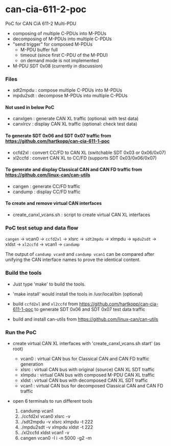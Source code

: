 # can-cia-611-2-poc
PoC for CAN CiA 611-2 Multi-PDU

* composing of multiple C-PDUs into M-PDUs
* decomposing of M-PDUs into multiple C-PDUs
* "send trigger" for composed M-PDUs
  * M-PDU buffer full
  * timeout (since first C-PDU of the M-PDU)
  * on demand mode is not implemented
* M-PDU SDT 0x08 (currently in discussion)

### Files

* sdt2mpdu : compose multiple C-PDUs into M-PDUs
* mpdu2sdt : decompose M-PDUs into multiple C-PDUs

#### Not used in below PoC

* canxlgen : generate CAN XL traffic (optional: with test data)
* canxlrcv : display CAN XL traffic (optional: check test data)

#### To generate SDT 0x06 and SDT 0x07 traffic from https://github.com/hartkopp/can-cia-611-1-poc

* ccfd2xl : convert CC/FD to CAN XL (switchable SDT 0x03 or 0x06/0x07)
* xl2ccfd : convert CAN XL to CC/FD (supports SDT 0x03/0x06/0x07)

#### To generate and display Classical CAN and CAN FD traffic from https://github.com/linux-can/can-utils

* cangen : generate CC/FD traffic
* candump : display CC/FD traffic

#### To create and remove virtual CAN interfaces

* create_canxl_vcans.sh : script to create virtual CAN XL interfaces

### PoC test setup and data flow

`cangen` -> vcan0 -> `ccfd2xl` -> xlsrc -> `sdt2mpdu` -> xlmpdu -> `mpdu2sdt` -> xldst -> `xl2ccfd` -> vcan1 -> `candump`

The output of `candump vcan0` and `candump vcan1` can be compared after unifying the CAN interface names to prove the identical content.

### Build the tools

* Just type 'make' to build the tools.
* 'make install' would install the tools in /usr/local/bin (optional)

* build `ccfd2xl` and `xl2ccfd` from https://github.com/hartkopp/can-cia-611-1-poc to generate SDT 0x06 and SDT 0x07 test data traffic

* build and install can-utils from https://github.com/linux-can/can-utils

### Run the PoC

* create virtual CAN XL interfaces with 'create_canxl_vcans.sh start' (as root)
  * vcan0 : virtual CAN bus for Classical CAN and CAN FD traffic generation
  * xlsrc : virtual CAN bus with original (source) CAN XL SDT traffic
  * xlmpdu : virtual CAN bus with composed M-PDU CAN XL traffic
  * xldst : virtual CAN bus with decomposed CAN XL SDT traffic
  * vcan1 : virtual CAN bus for decomposed Classical CAN and CAN FD traffic

* open 6 terminals to run different tools
  1. candump vcan1
  2. ./ccfd2xl vcan0 xlsrc -v
  3. ./sdt2mpdu -v xlsrc xlmpdu -t 222
  4. ./mpdu2sdt -v xlmpdu xldst -t 222
  5. ./xl2ccfd xldst vcan1 -v
  6. cangen vcan0 -I i -n 5000 -g2 -m
